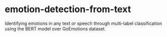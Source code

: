 # emotion-detection-from-text
Identifying emotions in any text or speech through multi-label classification using the BERT model over GoEmotions dataset.
